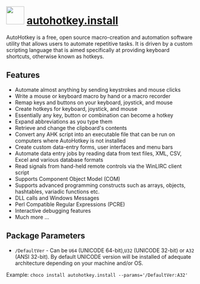 # <img src="https://cdn.jsdelivr.net/gh/chocolatey-community/chocolatey-coreteampackages@edba4a5849ff756e767cba86641bea97ff5721fe/icons/autohotkey.png" width="48" height="48"/> [autohotkey.install](https://chocolatey.org/packages/autohotkey.install)

AutoHotkey is a free, open source macro-creation and automation software utility that allows users to automate repetitive tasks. It is driven by a custom scripting language that is aimed specifically at providing keyboard shortcuts, otherwise known as hotkeys.

## Features

- Automate almost anything by sending keystrokes and mouse clicks
- Write a mouse or keyboard macro by hand or a macro recorder
- Remap keys and buttons on your keyboard, joystick, and mouse
- Create hotkeys for keyboard, joystick, and mouse
- Essentially any key, button or combination can become a hotkey
- Expand abbreviations as you type them
- Retrieve and change the clipboard's contents
- Convert any AHK script into an executable file that can be run on computers where AutoHotkey is not installed
- Create custom data-entry forms, user interfaces and menu bars
- Automate data entry jobs by reading data from text files, XML, CSV, Excel and various database formats
- Read signals from hand-held remote controls via the WinLIRC client script
- Supports Component Object Model (COM)
- Supports advanced programming constructs such as arrays, objects, hashtables, variadic functions etc.
- DLL calls and Windows Messages
- Perl Compatible Regular Expressions (PCRE)
- Interactive debugging features
- Much more ...

## Package Parameters

- `/DefaultVer` - Can be `U64` (UNICODE 64-bit),`U32` (UNICODE 32-bit) or `A32` (ANSI 32-bit). By default UNICODE version will be installed of adequate architecture depending on your machine and/or OS.

Example: `choco install autohotkey.install --params='/DefaultVer:A32'`
